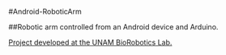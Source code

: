 #Android-RoboticArm

##Robotic arm controlled from an Android device and Arduino.

[Project developed at the UNAM BioRobotics Lab.](http://biorobotics.fi-p.unam.mx/)
